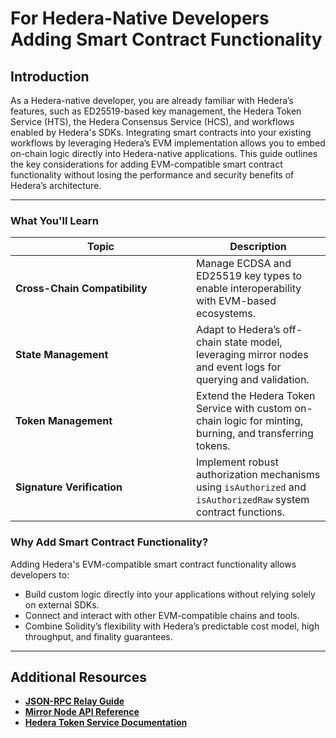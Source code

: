 # For Hedera-Native Developers Adding Smart Contract Functionality

## **Introduction**

As a Hedera-native developer, you are already familiar with Hedera’s features, such as ED25519-based key management, the Hedera Token Service (HTS), the Hedera Consensus Service (HCS), and workflows enabled by Hedera's SDKs. Integrating smart contracts into your existing workflows by leveraging Hedera’s EVM implementation allows you to embed on-chain logic directly into Hedera-native applications. This guide outlines the key considerations for adding EVM-compatible smart contract functionality without losing the performance and security benefits of Hedera’s architecture.

***

### **What You'll Learn**

<table><thead><tr><th width="273">Topic</th><th>Description</th></tr></thead><tbody><tr><td><strong>Cross-Chain Compatibility</strong></td><td>Manage ECDSA and ED25519 key types to enable interoperability with EVM-based ecosystems.</td></tr><tr><td><strong>State Management</strong></td><td>Adapt to Hedera’s off-chain state model, leveraging mirror nodes and event logs for querying and validation.</td></tr><tr><td><strong>Token Management</strong></td><td>Extend the Hedera Token Service with custom on-chain logic for minting, burning, and transferring tokens.</td></tr><tr><td><strong>Signature Verification</strong></td><td>Implement robust authorization mechanisms using <code>isAuthorized</code> and <code>isAuthorizedRaw</code> system contract functions.</td></tr></tbody></table>

### **Why Add Smart Contract Functionality?**

Adding Hedera's EVM-compatible smart contract functionality  allows developers to:

* Build custom logic directly into your applications without relying solely on external SDKs.
* Connect and interact with other EVM-compatible chains and tools.&#x20;
* Combine Solidity’s flexibility with Hedera’s predictable cost model, high throughput, and finality guarantees.

***

## Additional Resources

* [**JSON-RPC Relay Guide**](https://docs.hedera.com/hedera/core-concepts/smart-contracts/json-rpc-relay)
* [**Mirror Node API Reference**](https://docs.hedera.com/hedera/sdks-and-apis/rest-api)
* [**Hedera Token Service Documentation**](https://docs.hedera.com/hedera/core-concepts/tokens)
